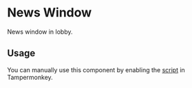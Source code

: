# News Window

News window in lobby.

## Usage

You can manually use this component by enabling the [script](https://raw.githubusercontent.com/Neutrxl/Themed/main/Lobby/NewsWindow/NewsWindow.user.js) in Tampermonkey.